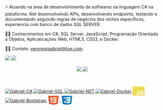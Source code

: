 ⚡ Atuando na área de desenvolvimento de softwares na linguagem C# na plataforma .Net desenvolvendo APIs, desenvolvendo endpoints, testando e documentando seguindo regras de negócios dos nichos específicos, experiencia com banco de dados SQL SERVER.

🐱‍🐉 Conhecimentos em C#, SQL Server, JavaScript, Programação Orientada a Objetos, Aplicaticações Web, HTML5, CSS3, e Docker.

🐱‍👤 Contato: veronesigabriel@live.com

<div> 
<a href="https://www.linkedin.com/in/gabriel-veronesi-1b1b8a190" target="_blank"><img src="https://img.shields.io/badge/-LinkedIn-%230077B5?style=for-the-badge&logo=linkedin&logoColor=white" target="_blank"></a> 
<a href="https://www.instagram.com/ggabrielveronesi/" target="_blank"><img src="https://img.shields.io/badge/-Instagram-%23E4405F?style=for-the-badge&logo=instagram&logoColor=white" target="_blank"></a>
</div><br>

<div align="center">
  <a href="https://github.com/gabrielveronesi">
  <img height="180em" src="https://github-readme-stats.vercel.app/api?username=gabrielveronesi&show_icons=true&theme=dark&include_all_commits=true&count_private=true"/>
  <img height="180em" src="https://github-readme-stats.vercel.app/api/top-langs/?username=gabrielveronesi&layout=compact&langs_count=7&theme=dark"/>
</div>
  
  
  ##
  
  <div style="display: inline_block"><br>
  <img align="center" alt="Gabriel-C#" height="30" width="40" src="https://cdn.jsdelivr.net/gh/devicons/devicon/icons/csharp/csharp-original.svg">
  <img align="center" alt="Gabriel-SQL" height="30" width="40" src="https://cdn-icons-png.flaticon.com/512/2772/2772128.png">
  <img align="center" alt="Gabriel-NET" height="30" width="40" src="https://cdn.jsdelivr.net/gh/devicons/devicon/icons/dotnetcore/dotnetcore-original.svg">
  <img align="center" alt="Gabriel-Docker" height="30" width="40" src="https://cdn.jsdelivr.net/gh/devicons/devicon/icons/docker/docker-plain-wordmark.svg">
  <img align="center" alt="Gabriel-Js" height="30" width="40" src="https://raw.githubusercontent.com/devicons/devicon/master/icons/javascript/javascript-plain.svg">
  <img align="center" alt="Gabriel-Bootstrap" height="30" width="40" src="https://cdn.jsdelivr.net/gh/devicons/devicon/icons/bootstrap/bootstrap-original.svg">
  <img align="center" alt="Gabriel-HTML" height="30" width="40" src="https://raw.githubusercontent.com/devicons/devicon/master/icons/html5/html5-original.svg">
  <img align="center" alt="Gabriel-CSS" height="30" width="40" src="https://raw.githubusercontent.com/devicons/devicon/master/icons/css3/css3-original.svg">
  </div>
  
  ##
